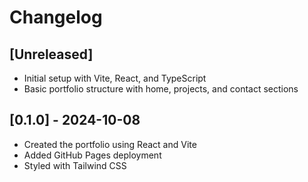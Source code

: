# Changelog

## [Unreleased]
- Initial setup with Vite, React, and TypeScript
- Basic portfolio structure with home, projects, and contact sections

## [0.1.0] - 2024-10-08
- Created the portfolio using React and Vite
- Added GitHub Pages deployment
- Styled with Tailwind CSS
